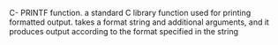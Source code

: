C- PRINTF function.
 a standard C library function used for printing formatted output. 
    takes a format string and additional arguments, and it produces output according to the format specified in the string

